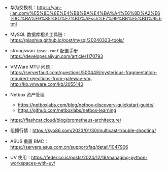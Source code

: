 - 华为交换机：<https://yan-jian.com/%E5%8D%8E%E4%B8%BA%E4%BA%A4%E6%8D%A2%E6%9C%BA%E9%85%8D%E7%BD%AEssh%E7%99%BB%E5%BD%95.html>

- MySQL 数据库相关工具链：<https://piaohua.github.io/post/mysql/20240323-tools/>

- strongswan `ipsec.conf` 配置手册 <https://developer.aliyun.com/article/1170793>

- VMWare MTU 问题：<https://serverfault.com/questions/500448/mysterious-fragmentation-required-rejections-from-gateway-vm>、<http://kb.vmware.com/kb/2055140>

- Netbox 资产管理
  - <https://netboxlabs.com/blog/netbox-discovery-quickstart-guide/>
  - <https://github.com/netboxlabs/netbox-learning>

- <https://flashcat.cloud/blog/prometheus-architecture/>

- 组播行情：<https://kyo86.com/2023/01/30/multicast-trouble-shooting/>

- ASUS 重置 BMC：<https://servers.asus.com.cn/support/faq/detail/1047906>

- UV 使用：<https://federico.is/posts/2024/12/18/managing-python-workspaces-with-uv/>
